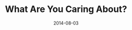 ---
title: "What Are You Caring About?"
speaker: "Barry Gin"
date: "2014-08-03"
sermonUrl: "//35.190.93.184/sermons/20140803_sunday_pastor_barry_gin_what_are_you_caring_about.mp3"
---